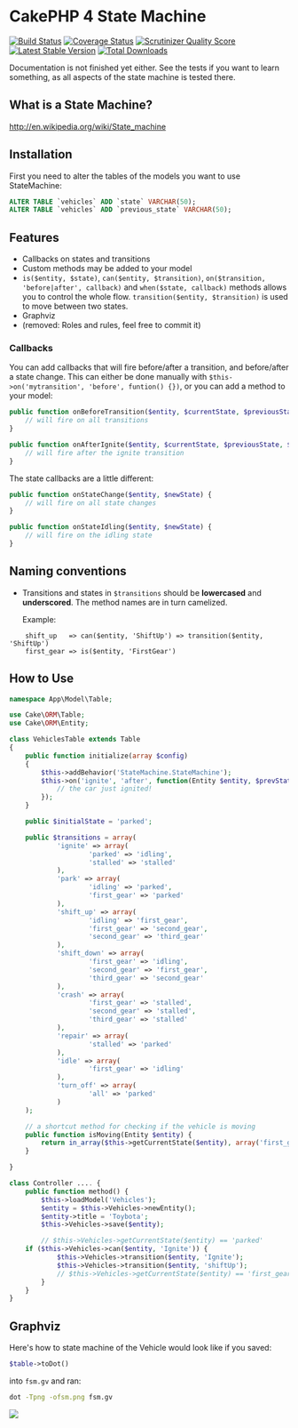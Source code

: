 CakePHP 4 State Machine
=====================
[![Build Status](https://travis-ci.org/davidsteinsland/cakephp-state-machine.png?branch=master)](https://travis-ci.org/davidsteinsland/cakephp-state-machine) [![Coverage Status](https://coveralls.io/repos/davidsteinsland/cakephp-state-machine/badge.png?branch=master)](https://coveralls.io/r/davidsteinsland/cakephp-state-machine?branch=master) [![Scrutinizer Quality Score](https://scrutinizer-ci.com/g/davidsteinsland/cakephp-state-machine/badges/quality-score.png?s=7d6d7a43f47401c3a4fda69d799c9d671a8659e3)](https://scrutinizer-ci.com/g/davidsteinsland/cakephp-state-machine/) [![Latest Stable Version](https://poser.pugx.org/davidsteinsland/cakephp-state-machine/v/stable.png)](https://packagist.org/packages/davidsteinsland/cakephp-state-machine) [![Total Downloads](https://poser.pugx.org/davidsteinsland/cakephp-state-machine/downloads.png)](https://packagist.org/packages/davidsteinsland/cakephp-state-machine)

Documentation is not finished yet either. See the tests if you want to learn something, as all aspects of the state machine is tested there.

## What is a State Machine?
http://en.wikipedia.org/wiki/State_machine

## Installation
First you need to alter the tables of the models you want to use StateMachine:
```sql
ALTER TABLE `vehicles` ADD `state` VARCHAR(50);
ALTER TABLE `vehicles` ADD `previous_state` VARCHAR(50);
```

## Features
- Callbacks on states and transitions
- Custom methods may be added to your model
- `is($entity, $state)`, `can($entity, $transition)`, `on($transition, 'before|after', callback)` and `when($state, callback)` methods allows you to control the whole flow. `transition($entity, $transition)` is used to move between two states.
- Graphviz
- (removed: Roles and rules, feel free to commit it)

### Callbacks
You can add callbacks that will fire before/after a transition, and before/after a state change. This can either be done manually with `$this->on('mytransition', 'before', funtion() {})`, or you can add a method to your model:

```php
public function onBeforeTransition($entity, $currentState, $previousState, $transition) {
    // will fire on all transitions
}

public function onAfterIgnite($entity, $currentState, $previousState, $transition) {
    // will fire after the ignite transition
}
```

The state callbacks are a little different:

```php
public function onStateChange($entity, $newState) {
    // will fire on all state changes
}

public function onStateIdling($entity, $newState) {
    // will fire on the idling state
}
```


## Naming conventions
- Transitions and states in `$transitions` should be **lowercased** and **underscored**. The method names are in turn camelized.
  
  Example:

```
    shift_up   => can($entity, 'ShiftUp') => transition($entity, 'ShiftUp')
    first_gear => is($entity, 'FirstGear')
```

## How to Use
```php
namespace App\Model\Table;

use Cake\ORM\Table;
use Cake\ORM\Entity;

class VehiclesTable extends Table
{
    public function initialize(array $config)
    {
        $this->addBehavior('StateMachine.StateMachine');
        $this->on('ignite', 'after', function(Entity $entity, $prevState, $nextState, $transition) {
            // the car just ignited!
        });
    }

    public $initialState = 'parked';

    public $transitions = array(
            'ignite' => array(
                    'parked' => 'idling',
                    'stalled' => 'stalled'
            ),
            'park' => array(
                    'idling' => 'parked',
                    'first_gear' => 'parked'
            ),
            'shift_up' => array(
                    'idling' => 'first_gear',
                    'first_gear' => 'second_gear',
                    'second_gear' => 'third_gear'
            ),
            'shift_down' => array(
                    'first_gear' => 'idling',
                    'second_gear' => 'first_gear',
                    'third_gear' => 'second_gear'
            ),
            'crash' => array(
                    'first_gear' => 'stalled',
                    'second_gear' => 'stalled',
                    'third_gear' => 'stalled'
            ),
            'repair' => array(
                    'stalled' => 'parked'
            ),
            'idle' => array(
                    'first_gear' => 'idling'
            ),
            'turn_off' => array(
                    'all' => 'parked'
            )
    );

    // a shortcut method for checking if the vehicle is moving
    public function isMoving(Entity $entity) {
        return in_array($this->getCurrentState($entity), array('first_gear', 'second_gear', 'third_gear'));
    }

}
```

```php
class Controller .... {
    public function method() {
        $this->loadModel('Vehicles');
        $entity = $this->Vehicles->newEntity();
        $entity->title = 'Toybota';
        $this->Vehicles->save($entity);

        // $this->Vehicles->getCurrentState($entity) == 'parked'
	if ($this->Vehicles->can($entity, 'Ignite')) {
       	 	$this->Vehicles->transition($entity, 'Ignite');
       	 	$this->Vehicles->transition($entity, 'shiftUp');
        	// $this->Vehicles->getCurrentState($entity) == 'first_gear'
        }
    }
}
```

## Graphviz
Here's how to state machine of the Vehicle would look like if you saved:
```php
$table->toDot()
```
into `fsm.gv` and ran:
```sh
dot -Tpng -ofsm.png fsm.gv
```
![](fsm.png)
